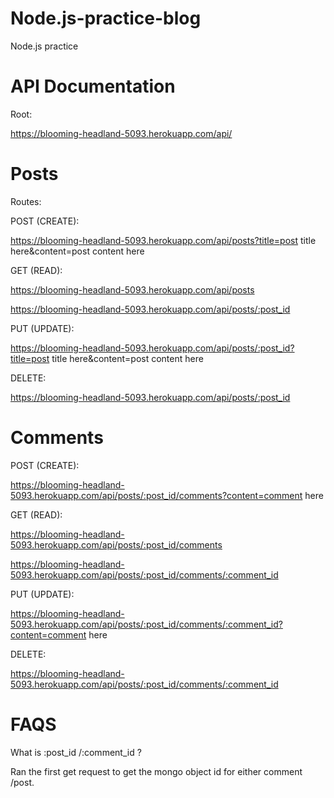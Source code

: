 # Node.js-practice-blog
Node.js practice 

# API Documentation

Root: 

https://blooming-headland-5093.herokuapp.com/api/

# Posts

Routes:

POST (CREATE):

https://blooming-headland-5093.herokuapp.com/api/posts?title=post title here&content=post content here

GET (READ):

https://blooming-headland-5093.herokuapp.com/api/posts

https://blooming-headland-5093.herokuapp.com/api/posts/:post_id

PUT (UPDATE):

https://blooming-headland-5093.herokuapp.com/api/posts/:post_id?title=post title here&content=post content here

DELETE:

https://blooming-headland-5093.herokuapp.com/api/posts/:post_id

# Comments

POST (CREATE):

https://blooming-headland-5093.herokuapp.com/api/posts/:post_id/comments?content=comment here

GET (READ):

https://blooming-headland-5093.herokuapp.com/api/posts/:post_id/comments

https://blooming-headland-5093.herokuapp.com/api/posts/:post_id/comments/:comment_id

PUT (UPDATE):

https://blooming-headland-5093.herokuapp.com/api/posts/:post_id/comments/:comment_id?content=comment here

DELETE:

https://blooming-headland-5093.herokuapp.com/api/posts/:post_id/comments/:comment_id

# FAQS

What is :post_id /:comment_id ?

Ran the first get request to get the mongo object id for either comment /post.


